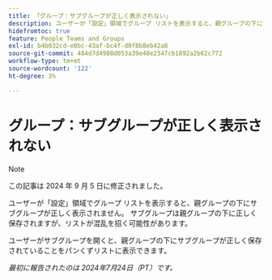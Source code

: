 ```yaml
---
title: 「グループ：サブグループが正しく表示されない」
description: ユーザーが「設定」領域でグループ リストを表示すると、親グループの下にサブグループが正しく表示されません。 サブグループは親グループの下に正しく保存されますが、リストが混乱を招く可能性があります。
hidefromtoc: true
feature: People Teams and Groups
exl-id: b4b032cd-e0bc-43af-bc4f-d0f8b8eb42a8
source-git-commit: 484d7d4988d053a39e48e2347cb1892a2b62c772
workflow-type: tm+mt
source-wordcount: '122'
ht-degree: 3%

---
```


# グループ：サブグループが正しく表示されない

>[!NOTE]
>
>この記事は 2024 年 9 月 5 日に修正されました。

ユーザーが「設定」領域でグループ リストを表示すると、親グループの下にサブグループが正しく表示されません。 サブグループは親グループの下に正しく保存されますが、リストが混乱を招く可能性があります。

ユーザーがサブグループを開くと、親グループの下にサブグループが正しく保存されていることをパンくずリストに表示できます。

_最初に報告されたのは 2024年7月24日（PT）です。_
